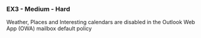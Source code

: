### EX3 - Medium - Hard

Weather, Places and Interesting calendars are disabled in the Outlook Web App (OWA) mailbox default policy
